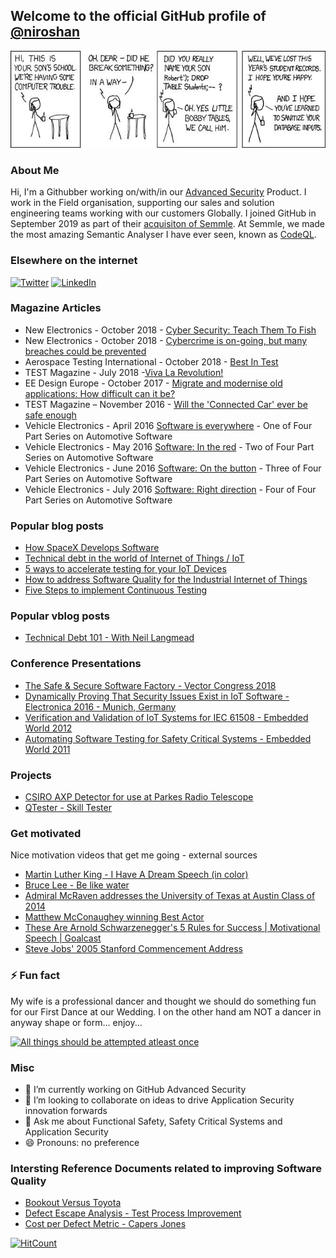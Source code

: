 ## Welcome to the official GitHub profile of [@niroshan](https://github.com/niroshan)

![Little Bobby Tables](https://github.com/niroshan/niroshan/blob/master/xkcd-sql-injection.jpg)

### About Me

Hi, I'm a Githubber working on/with/in our [Advanced Security](https://github.com/features/security) Product. I work in the Field organisation, supporting our sales and solution engineering teams working with our customers Globally. I joined GitHub in September 2019 as part of their [acquisiton of Semmle](https://github.blog/2019-09-18-github-welcomes-semmle/). At Semmle, we made the most amazing Semantic Analyser I have ever seen, known as [CodeQL](https://securitylab.github.com/tools/codeql).


### Elsewhere on the internet

[![Twitter](https://user-images.githubusercontent.com/282759/84680160-40c90c80-af00-11ea-8390-bb86858c5fa5.png)](https://twitter.com/nirocr) 
[![LinkedIn](https://user-images.githubusercontent.com/282759/84680162-4161a300-af00-11ea-912c-8f32e5cc1676.png)](https://www.linkedin.com/in/niroshanr/)

### Magazine Articles
* New Electronics - October 2018 - [Cyber Security: Teach Them To Fish](https://www.linkedin.com/in/niroshanr/detail/treasury/position:1345482867/?entityUrn=urn%3Ali%3Afsd_profileTreasuryMedia%3A(ACoAABRiMRABbBZaQcVTVipXQWwEJBUzgzpWWjA%2C1580386279834)&section=position%3A1345482867&treasuryCount=3)
* New Electronics - October 2018 - [Cybercrime is on-going, but many breaches could be prevented](https://www.newelectronics.co.uk/electronics-interviews/cybercrime-is-on-going-but-many-breaches-could-be-prevented/191112/)
* Aerospace Testing International - October 2018 - [Best In Test](https://www.linkedin.com/in/niroshanr/detail/treasury/position:1529585195/?entityUrn=urn%3Ali%3Afsd_profileTreasuryMedia%3A(ACoAABRiMRABbBZaQcVTVipXQWwEJBUzgzpWWjA%2C1571047314545)&section=position%3A1529585195&treasuryCount=1)
* TEST Magazine - July 2018 -[Viva La Revolution!](https://issuu.com/31media/docs/test_july_2018_digital/6)
* EE Design Europe - October 2017 - [Migrate and modernise old applications: How difficult can it be?](http://mag.eenewseurope.com/EEDE_OCT_2017/page_19.html)
* TEST Magazine – November 2016 - [Will the 'Connected Car' ever be safe enough](https://issuu.com/31media/docs/test_magazine_nov2016-web/40)
* Vehicle Electronics - April 2016 [Software is everywhere](https://vehicle-electronics.biz/content/software-everywhere) - One of Four Part Series on Automotive Software
* Vehicle Electronics - May 2016 [Software: In the red](https://vehicle-electronics.biz/content/software-red) - Two of Four Part Series on Automotive Software
* Vehicle Electronics - June 2016 [Software: On the button](https://vehicle-electronics.biz/content/software-button)  - Three of Four Part Series on Automotive Software
* Vehicle Electronics - July 2016 [Software: Right direction](https://vehicle-electronics.biz/content/software-right-direction) - Four of Four Part Series on Automotive Software


### Popular blog posts

* [How SpaceX Develops Software](https://www.coderskitchen.com/spacex-software-development-and-testing/)
* [Technical debt in the world of Internet of Things / IoT](https://www.coderskitchen.com/technical-debt-in-the-world-of-internet-of-things-iot/)
* [5 ways to accelerate testing for your IoT Devices](https://medium.com/memoirs-of-a-technocrat/5-ways-to-accelerate-testing-for-your-iot-devices-ed5897718a9)
* [How to address Software Quality for the Industrial Internet of Things](https://medium.com/memoirs-of-a-technocrat/how-to-address-software-quality-for-the-industrial-internet-of-things-the-automation-9c6d8a68df1e)
* [Five Steps to implement Continuous Testing](https://medium.com/@nirocr/five-steps-to-implement-continuous-testing-223bf68c40ec)

### Popular vblog posts

* [Technical Debt 101 - With Neil Langmead](https://www.youtube.com/watch?v=n9zqaoH6d-0)

### Conference Presentations

* [The Safe & Secure Software Factory - Vector Congress 2018](https://www.youtube.com/watch?v=3qVZx3ZCltk)
* [Dynamically Proving That Security Issues Exist in IoT Software - Electronica 2016 - Munich, Germany](http://www.youtube.com/watch?v=BF2QwHuxXcU "Niroshan Rajadurai - Software Security - Electronica 2016 - Munich, Germany") 
* [Verification and Validation of IoT Systems for IEC 61508 - Embedded World 2012](https://www.youtube.com/watch?v=0N64ESf6VQY&t)
* [Automating Software Testing for Safety Critical Systems - Embedded World 2011](https://www.youtube.com/watch?v=M3c-QdfvUBM&t)


### Projects

 * [CSIRO AXP Detector for use at Parkes Radio Telescope](https://github.com/niroshan/CSIRO-AXP)
 * [QTester - Skill Tester](https://github.com/niroshan/qtester)
 
### Get motivated

Nice motivation videos that get me going - external sources
 * [ Martin Luther King - I Have A Dream Speech (in color)](https://www.youtube.com/watch?v=c2th10qbzBU)
 * [Bruce Lee - Be like water](https://www.youtube.com/watch?v=nzQWYHHqvIw)
 * [Admiral McRaven addresses the University of Texas at Austin Class of 2014](https://www.youtube.com/watch?v=yaQZFhrW0fU)
 * [Matthew McConaughey winning Best Actor](https://youtu.be/wD2cVhC-63I?t=78)
 * [These Are Arnold Schwarzenegger's 5 Rules for Success | Motivational Speech | Goalcast](https://www.youtube.com/watch?v=Kb7_E12FFLw)
 * [Steve Jobs' 2005 Stanford Commencement Address](https://www.youtube.com/watch?v=UF8uR6Z6KLc)

### ⚡ Fun fact

My wife is a professional dancer and thought we should do something fun for our First Dance at our Wedding. I on the other hand am NOT a dancer in anyway shape or form... enjoy...

[![All things should be attempted atleast once](http://img.youtube.com/vi/zHpONO7pcEQ/0.jpg)](http://www.youtube.com/watch?v=zHpONO7pcEQ "All things should be attempted atleast once!")

### Misc

- 🔭 I’m currently working on GitHub Advanced Security
- 👯 I’m looking to collaborate on ideas to drive Application Security innovation forwards
- 💬 Ask me about Functional Safety, Safety Critical Systems and Application Security
- 😄 Pronouns: no preference

### Intersting Reference Documents related to improving Software Quality
- [Bookout Versus Toyota](https://github.com/niroshan/niroshan/blob/master/reference_material/Bookout_v_Toyota_Barr_REDACTED.pdf)
- [Defect Escape Analysis - Test Process Improvement](https://github.com/niroshan/niroshan/blob/master/reference_material/DefectEscapeAnalysisTestProcessImprovement.pdf)
- [Cost per Defect Metric - Capers Jones](https://github.com/niroshan/niroshan/blob/master/reference_material/Jones-CostPerDefectMetricVersion4.pdf)


[![HitCount](http://hits.dwyl.com/niroshan/niroshan.svg)](http://hits.dwyl.com/niroshan/niroshan)
